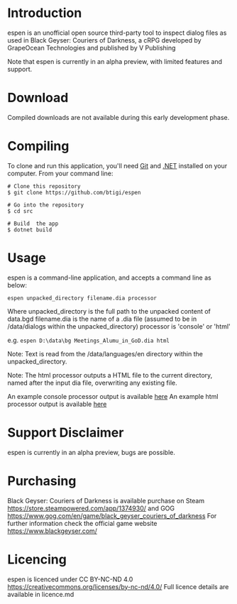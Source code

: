 Introduction
============
espen is an unofficial open source third-party tool to inspect dialog files as used in Black Geyser: Couriers of Darkness, a cRPG developed by GrapeOcean Technologies and published by V Publishing

Note that espen is currently in an alpha preview, with limited features and support.

Download
========
Compiled downloads are not available during this early development phase.

Compiling
=========
To clone and run this application, you'll need [Git](https://git-scm.com) and [.NET](https://dotnet.microsoft.com/) installed on your computer. From your command line:

```
# Clone this repository
$ git clone https://github.com/btigi/espen

# Go into the repository
$ cd src

# Build  the app
$ dotnet build
```

Usage
=====
espen is a command-line application, and accepts a command line as below:

```espen unpacked_directory filename.dia processor```

Where
 unpacked_directory is the full path to the unpacked content of data.bgd
 filename.dia is the name of a .dia file (assumed to be in /data/dialogs within the unpacked_directory)
 processor is 'console' or 'html'

e.g. 
```espen D:\data\bg Meetings_Alumu_in_GoD.dia html```

Note: Text is read from the /data/languages/en directory within the unpacked_directory.

Note: The html processor outputs a HTML file to the current directory, named after the input dia file, overwriting any existing file.

An example console processor output is available [here](https://htmlpreview.github.io/?https://github.com/btigi/espen/blob/master/resources/sample-output-png.png)
An example html processor output is available [here](https://htmlpreview.github.io/?https://github.com/btigi/espen/blob/master/resources/sample-output-html.html)

Support Disclaimer
==================
espen is currently in an alpha preview, bugs are possible.


Purchasing
==========
Black Geyser: Couriers of Darkness is available purchase on Steam https://store.steampowered.com/app/1374930/ and GOG https://www.gog.com/en/game/black_geyser_couriers_of_darkness
For further information check the official game website https://www.blackgeyser.com/

Licencing
=========
espen is licenced under CC BY-NC-ND 4.0 https://creativecommons.org/licenses/by-nc-nd/4.0/ Full licence details are available in licence.md